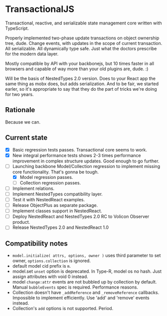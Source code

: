 # TransactionalJS

Transactional, reactive, and serializable state management core written with TypeScript.

Properly implemented two-phase update transactions on object ownership tree, dude. Change events, with updates in the scope of current transaction. All serializable. All dynamically type safe. Just what the doctors prescribe for the modern data layer.

Mostly compatible by API with your backbonejs, but 10 times faster in all browsers and capable of way more than your old plugins are, dude. :) 

Will be the basis of NestedTypes 2.0 version. Does to your React app the same thing as mobx does, but adds serialization. And to be fair, we started earler, so it's appropriate to say that they do the part of tricks we're doing for two years.

## Rationale

Because we can.

## Current state

- [x] Basic regression tests passes. Transactional core seems to work.
- [x] New integral performance tests shows 2-3 times performance improvement in complex structure updates. Good enough to go further.
- [ ] Launching backbone Model/Collection regression to implement missing core functionality. That's gonna be tough.
    - [x] Model regression passes.
    - [ ] Collection regression passes.
- [ ] Implement relations.
- [ ] Implement NestedTypes compatibility layer.
- [ ] Test it with NestedReact examples.
- [ ] Release ObjectPlus as separate package.
- [ ] Implement classes support in NestedReact.
- [ ] Deploy NestedReact and NestedTypes 2.0 RC to Volicon Observer product.
- [ ] Release NestedTypes 2.0 and NestedReact 1.0

## Compatibility notes

- `model.initialize( attrs, options, owner )` uses third parameter to set owner, `options.collection` is ignored.
- default model cid prefix is `m`.
- model.set `unset` option is deprecated. In Type-R, model os no hash. Just assign attributes with void 0 instead.
- model `change:attr` events are not bubbled up by collection by default. Manual `bubbleEvents` spec is required. Performance reasons.
- Collection doesn't have `_addReference` and `_removeReference` callbacks. Impossible to implement efficiently. Use 'add' and 'remove' events instead.
- Collection's `add` options is not supported. Period.